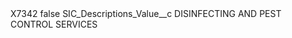 <?xml version="1.0" encoding="UTF-8"?>
<CustomMetadata xmlns="http://soap.sforce.com/2006/04/metadata" xmlns:xsi="http://www.w3.org/2001/XMLSchema-instance" xmlns:xsd="http://www.w3.org/2001/XMLSchema">
    <label>X7342</label>
    <protected>false</protected>
    <values>
        <field>SIC_Descriptions_Value__c</field>
        <value xsi:type="xsd:string">DISINFECTING AND PEST CONTROL SERVICES</value>
    </values>
</CustomMetadata>
